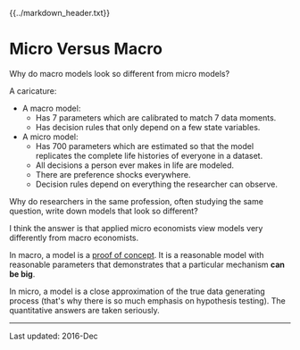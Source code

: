 {{../markdown_header.txt}}


# Micro Versus Macro #

Why do macro models look so different from micro models?

A caricature: 

* A macro model:
	* Has 7 parameters which are calibrated to match 7 data moments.
	* Has decision rules that only depend on a few state variables.
* A micro model:
	* Has 700 parameters which are estimated so that the model replicates the complete life histories of everyone in a dataset. 
	* All decisions a person ever makes in life are modeled. 
	* There are preference shocks everywhere. 
	* Decision rules depend on everything the researcher can observe.

Why do researchers in the same profession, often studying the same question, write down models that look so different?

I think the answer is that applied micro economists view models very differently from macro economists. 

In macro, a model is a [proof of concept](quantitative_models.html). It is a reasonable model with reasonable parameters that demonstrates that a particular mechanism **can be big**.

In micro, a model is a close approximation of the true data generating process (that's why there is so much emphasis on hypothesis testing). The quantitative answers are taken seriously.

-------

Last updated: 2016-Dec